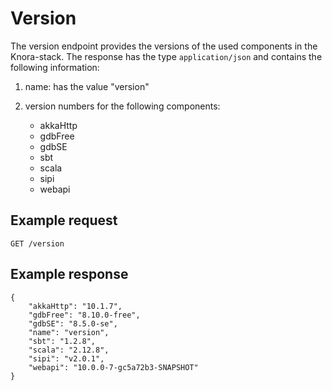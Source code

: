 <!---
 * Copyright © 2021 - 2022 Swiss National Data and Service Center for the Humanities and/or DaSCH Service Platform contributors.
 * SPDX-License-Identifier: Apache-2.0
-->

# Version

The version endpoint provides the versions of the used components in the Knora-stack.
The response has the type `application/json` and contains the following information:

1. name: has the value "version"

2. version numbers for the following components:
    - akkaHttp
    - gdbFree
    - gdbSE
    - sbt
    - scala
    - sipi
    - webapi


## Example request
`GET /version`


## Example response
```
{
    "akkaHttp": "10.1.7",
    "gdbFree": "8.10.0-free",
    "gdbSE": "8.5.0-se",
    "name": "version",
    "sbt": "1.2.8",
    "scala": "2.12.8",
    "sipi": "v2.0.1",
    "webapi": "10.0.0-7-gc5a72b3-SNAPSHOT"
}
```
